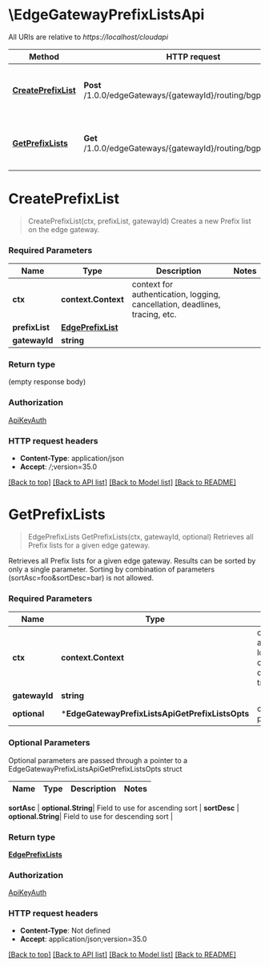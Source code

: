 # \EdgeGatewayPrefixListsApi

All URIs are relative to *https://localhost/cloudapi*

Method | HTTP request | Description
------------- | ------------- | -------------
[**CreatePrefixList**](EdgeGatewayPrefixListsApi.md#CreatePrefixList) | **Post** /1.0.0/edgeGateways/{gatewayId}/routing/bgp/prefixLists | Creates a new Prefix list on the edge gateway.
[**GetPrefixLists**](EdgeGatewayPrefixListsApi.md#GetPrefixLists) | **Get** /1.0.0/edgeGateways/{gatewayId}/routing/bgp/prefixLists | Retrieves all Prefix lists for a given edge gateway.


# **CreatePrefixList**
> CreatePrefixList(ctx, prefixList, gatewayId)
Creates a new Prefix list on the edge gateway.

### Required Parameters

Name | Type | Description  | Notes
------------- | ------------- | ------------- | -------------
 **ctx** | **context.Context** | context for authentication, logging, cancellation, deadlines, tracing, etc.
  **prefixList** | [**EdgePrefixList**](EdgePrefixList.md)|  | 
  **gatewayId** | **string**|  | 

### Return type

 (empty response body)

### Authorization

[ApiKeyAuth](../README.md#ApiKeyAuth)

### HTTP request headers

 - **Content-Type**: application/json
 - **Accept**: *_/_*;version=35.0

[[Back to top]](#) [[Back to API list]](../README.md#documentation-for-api-endpoints) [[Back to Model list]](../README.md#documentation-for-models) [[Back to README]](../README.md)

# **GetPrefixLists**
> EdgePrefixLists GetPrefixLists(ctx, gatewayId, optional)
Retrieves all Prefix lists for a given edge gateway.

Retrieves all Prefix lists for a given edge gateway. Results can be sorted by only a single parameter. Sorting by combination of parameters (sortAsc=foo&sortDesc=bar) is not allowed. 

### Required Parameters

Name | Type | Description  | Notes
------------- | ------------- | ------------- | -------------
 **ctx** | **context.Context** | context for authentication, logging, cancellation, deadlines, tracing, etc.
  **gatewayId** | **string**|  | 
 **optional** | ***EdgeGatewayPrefixListsApiGetPrefixListsOpts** | optional parameters | nil if no parameters

### Optional Parameters
Optional parameters are passed through a pointer to a EdgeGatewayPrefixListsApiGetPrefixListsOpts struct

Name | Type | Description  | Notes
------------- | ------------- | ------------- | -------------

 **sortAsc** | **optional.String**| Field to use for ascending sort | 
 **sortDesc** | **optional.String**| Field to use for descending sort | 

### Return type

[**EdgePrefixLists**](EdgePrefixLists.md)

### Authorization

[ApiKeyAuth](../README.md#ApiKeyAuth)

### HTTP request headers

 - **Content-Type**: Not defined
 - **Accept**: application/json;version=35.0

[[Back to top]](#) [[Back to API list]](../README.md#documentation-for-api-endpoints) [[Back to Model list]](../README.md#documentation-for-models) [[Back to README]](../README.md)

